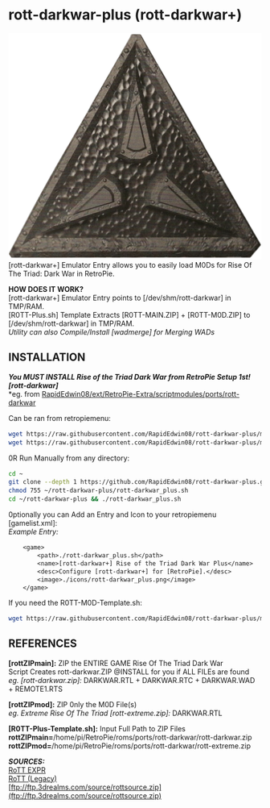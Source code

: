 # rott-darkwar-plus (rott-darkwar+)  
![rott-darkwar_plus.png](https://raw.githubusercontent.com/RapidEdwin08/rott-darkwar-plus/main/rott-darkwar_plus.png)  
[rott-darkwar+] Emulator Entry allows you to easily load M0Ds for Rise Of The Triad: Dark War in RetroPie.  

**HOW DOES IT WORK?**  
[rott-darkwar+] Emulator Entry points to [/dev/shm/rott-darkwar] in TMP/RAM.  
[R0TT-Plus.sh] Template Extracts [R0TT-MAIN.ZIP] + [R0TT-M0D.ZIP] to [/dev/shm/rott-darkwar] in TMP/RAM.  
*Utility can also Compile/Install [wadmerge] for Merging WADs*  

## INSTALLATION  
***You MUST INSTALL Rise of the Triad Dark War from RetroPie Setup 1st! [rott-darkwar]***  
*eg. from [RapidEdwin08/ext/RetroPie-Extra/scriptmodules/ports/rott-darkwar](https://github.com/RapidEdwin08/RetroPie-Setup/blob/master/ext/RetroPie-Extra/scriptmodules/ports/rott-darkwar.sh)  

Can be ran from retropiemenu:  

```bash
wget https://raw.githubusercontent.com/RapidEdwin08/rott-darkwar-plus/main/rott-darkwar_plus.sh -P ~/RetroPie/retropiemenu
wget https://raw.githubusercontent.com/RapidEdwin08/rott-darkwar-plus/main/rott-darkwar_plus.png -P ~/RetroPie/retropiemenu/icons
```

0R Run Manually from any directory:  
```bash
cd ~
git clone --depth 1 https://github.com/RapidEdwin08/rott-darkwar-plus.git
chmod 755 ~/rott-darkwar-plus/rott-darkwar_plus.sh
cd ~/rott-darkwar-plus && ./rott-darkwar_plus.sh
```

0ptionally you can Add an Entry and Icon to your retropiemenu [gamelist.xml]:  
*Example Entry:*  
```
	<game>
		<path>./rott-darkwar_plus.sh</path>
		<name>[rott-darkwar+] Rise of the Triad Dark War Plus</name>
		<desc>Configure [rott-darkwar+] for [RetroPie].</desc>
		<image>./icons/rott-darkwar_plus.png</image>
	</game>
```

If you need the R0TT-M0D-Template.sh: 
```bash
wget https://raw.githubusercontent.com/RapidEdwin08/rott-darkwar-plus/main/Rise\ Of\ The\ Triad\ Dark\ War\ \(Plus\).sh -P ~/RetroPie/roms/ports
```

## REFERENCES   
**[rottZIPmain]:** ZIP the ENTIRE GAME Rise Of The Triad Dark War  
Script Creates rott-darkwar.ZIP @INSTALL for you if ALL FILEs are found  
*eg. [rott-darkwar.zip]:* DARKWAR.RTL + DARKWAR.RTC + DARKWAR.WAD + REMOTE1.RTS  

**[rottZIPmod]:** ZIP 0nly the M0D File(s)  
*eg. Extreme Rise Of The Triad [rott-extreme.zip]:* DARKWAR.RTL  

**[R0TT-Plus-Template.sh]:** Input Full Path to ZIP Files  
**rottZIPmain=**/home/pi/RetroPie/roms/ports/rott-darkwar/rott-darkwar.zip  
**rottZIPmod=**/home/pi/RetroPie/roms/ports/rott-darkwar/rott-extreme.zip  

***SOURCES:***  
[RoTT EXPR](https://github.com/LTCHIPS/rottexpr)  
[RoTT (Legacy)](https://github.com/zerojay/RoTT)  
[ftp://ftp.3drealms.com/source/rottsource.zip](ftp://ftp.3drealms.com/source/rottsource.zip)  
